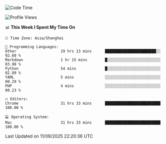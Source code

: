 <!--START_SECTION:waka-->
![Code Time](http://img.shields.io/badge/Code%20Time-4%2C455%20hrs%207%20mins-blue)

![Profile Views](http://img.shields.io/badge/Profile%20Views-0-blue)

📊 **This Week I Spent My Time On** 

```text
🕑︎ Time Zone: Asia/Shanghai

💬 Programming Languages: 
Other                    29 hrs 13 mins      ███████████████████████░░   92.60 % 
Markdown                 1 hr 15 mins        █░░░░░░░░░░░░░░░░░░░░░░░░   03.98 % 
Python                   54 mins             █░░░░░░░░░░░░░░░░░░░░░░░░   02.89 % 
YAML                     5 mins              ░░░░░░░░░░░░░░░░░░░░░░░░░   00.29 % 
PHP                      4 mins              ░░░░░░░░░░░░░░░░░░░░░░░░░   00.23 % 

🔥 Editors: 
Chrome                   31 hrs 33 mins      █████████████████████████   100.00 % 

💻 Operating System: 
Mac                      31 hrs 33 mins      █████████████████████████   100.00 % 
```


 Last Updated on 11/09/2025 22:20:36 UTC
<!--END_SECTION:waka-->